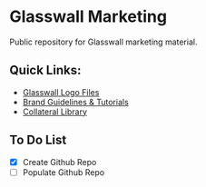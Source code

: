 # Glasswall Marketing
Public repository for Glasswall marketing material.

## Quick Links:

* [Glasswall Logo Files](https://github.com/filetrust/glasswall-marketing/tree/master/Glasswall%20Logo%20Files)
* [Brand Guidelines & Tutorials](https://github.com/filetrust/glasswall-marketing/tree/master/Brand%20Guidelines%20&%20Tutorials)
* [Collateral Library](https://github.com/filetrust/glasswall-marketing/tree/master/Collateral%20Library)

## To Do List
- [x] Create Github Repo
- [ ] Populate Github Repo